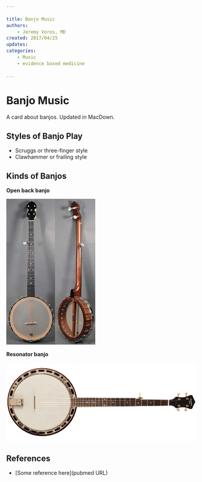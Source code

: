 ```yaml
---

title: Banjo Music
authors:
    - Jeremy Voros, MD
created: 2017/04/25
updates:
categories:
    - Music
    - evidence based medicine
 
---
```


# Banjo Music

A card about banjos. Updated in MacDown.

## Styles of Banjo Play

- Scruggs or three-finger style
- Clawhammer or frailing style

## Kinds of Banjos

**Open back banjo**

![open back banjo picture](image-1.jpg)

**Resonator banjo**

![resonator banjo picture](image-2.jpg)

## References

- [Some reference here](pubmed URL)
